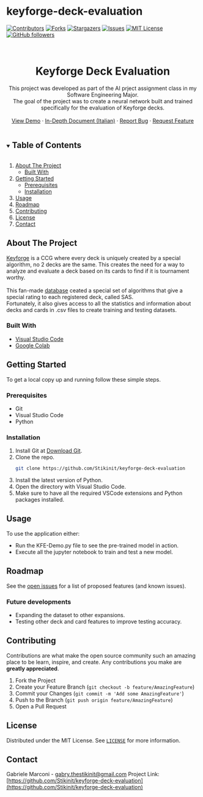 # keyforge-deck-evaluation
<!--
*** Thanks for checking out the Best-README-Template. If you have a suggestion
*** that would make this better, please fork the NuriCheat and create a pull request
*** or simply open an issue with the tag "enhancement".
*** Thanks again! Now go create something AMAZING! :D
***
***
***
*** To avoid retyping too much info. Do a search and replace for the following:
*** Stikinit, kf-eval, twitter_handle, email, project_title, project_description
-->



<!-- PROJECT SHIELDS -->
<!--
*** I'm using markdown "reference style" links for readability.
*** Reference links are enclosed in brackets [ ] instead of parentheses ( ).
*** See the bottom of this document for the declaration of the reference variables
*** for contributors-url, forks-url, etc. This is an optional, concise syntax you may use.
*** https://www.markdownguide.org/basic-syntax/#reference-style-links
-->
[![Contributors][contributors-shield]][contributors-url]
[![Forks][forks-shield]][forks-url]
[![Stargazers][stars-shield]][stars-url]
[![Issues][issues-shield]][issues-url]
[![MIT License][license-shield]][license-url]
[![GitHub followers][github-shield]][github-url]



<!-- PROJECT LOGO -->
<br />
<p align="center">
  <a href="https://github.com/Stikinit/keyforge-deck-evaluation">
  </a>

  <h1 align="center">Keyforge Deck Evaluation</h1>

  <p align="center">
    This project was developed as part of the AI prject assignment class in my Software Engineering Major. 
    <br />The goal of the project was to create a neural network built and trained specifically for the evaluation of Keyforge decks.
    <br /> 
    <br />
    <a href="#demo">View Demo</a>
    ·
    <a href="https://github.com/Stikinit/keyforge-deck-evaluation/blob/master/DocsAndResources/NuriCheatExplanationDocument.pdf">In-Depth Document (Italian)</a>
    ·
    <a href="https://github.com/Stikinit/keyforge-deck-evaluation/issues">Report Bug</a>
    ·
    <a href="https://github.com/Stikinit/keyforge-deck-evaluation/issues">Request Feature</a>
  </p>
</p>



<!-- TABLE OF CONTENTS -->
<details open="open">
  <summary><h2 style="display: inline-block">Table of Contents</h2></summary>
  <ol>
    <li>
      <a href="#about-the-project">About The Project</a>
      <ul>
        <li><a href="#built-with">Built With</a></li>
      </ul>
    </li>
    <li>
      <a href="#getting-started">Getting Started</a>
      <ul>
        <li><a href="#prerequisites">Prerequisites</a></li>
        <li><a href="#installation">Installation</a></li>
      </ul>
    </li>
    <li><a href="#usage">Usage</a></li>
    <li><a href="#roadmap">Roadmap</a></li>
    <li><a href="#contributing">Contributing</a></li>
    <li><a href="#license">License</a></li>
    <li><a href="#contact">Contact</a></li>
  </ol>
</details>



<!-- ABOUT THE PROJECT -->
## About The Project

[Keyforge](https://www.keyforgegame.com) is a CCG where every deck is uniquely created by a special algorithm, no 2 decks are the same. This creates the need for a way to analyze and evaluate a deck based on its cards to find if it is tournament worthy.<br><br>
This fan-made [database](https//www.decksofkeyforge.com) ceated a special set of algorithms that give a special rating to each registered deck, called SAS.<br>
Fortunately, it also gives access to all the statistics and information about decks and cards in .csv files to create training and testing datasets.


### Built With

* [Visual Studio Code](https://code.visualstudio.com/download)
* [Google Colab](https://colab.research.google.com/notebooks/welcome.ipynb?hl=it)

<!-- GETTING STARTED -->
## Getting Started

To get a local copy up and running follow these simple steps.

### Prerequisites
* Git
* Visual Studio Code
* Python

### Installation

1. Install Git at [Download Git](https://git-scm.com/download).
2. Clone the repo.
   ```sh
   git clone https://github.com/Stikinit/keyforge-deck-evaluation
   ```
4. Install the latest version of Python.
5. Open the directory with Visual Studio Code.
6. Make sure to have all the required VSCode extensions and Python packages installed.



<!-- USAGE EXAMPLES -->
## Usage

To use the application either:
* Run the KFE-Demo.py file to see the pre-trained model in action.
* Execute all the jupyter notebook to train and test a new model.



<!-- ROADMAP -->
## Roadmap

See the [open issues](https://github.com/Stikinit/keyforge-deck-evaluation/issues) for a list of proposed features (and known issues).

### Future developments
* Expanding the dataset to other expansions.
* Testing other deck and card features to improve testing accuracy.


<!-- CONTRIBUTING -->
## Contributing

Contributions are what make the open source community such an amazing place to be learn, inspire, and create. Any contributions you make are **greatly appreciated**.

1. Fork the Project
2. Create your Feature Branch (`git checkout -b feature/AmazingFeature`)
3. Commit your Changes (`git commit -m 'Add some AmazingFeature'`)
4. Push to the Branch (`git push origin feature/AmazingFeature`)
5. Open a Pull Request



<!-- LICENSE -->
## License

Distributed under the MIT License. See [`LICENSE`](https://github.com/Stikinit/keyforge-deck-evaluation/blob/master/LICENSE) for more information.



<!-- CONTACT -->
## Contact

Gabriele Marconi - gabry.thestikinit@gmail.com
Project Link: [https://github.com/Stikinit/keyforge-deck-evaluation](https://github.com/Stikinit/keyforge-deck-evaluation)






<!-- MARKDOWN LINKS & IMAGES -->
<!-- https://www.markdownguide.org/basic-syntax/#reference-style-links -->
[contributors-shield]: https://img.shields.io/github/contributors/Stikinit/keyforge-deck-evaluation.svg?style=for-the-badge
[contributors-url]: https://github.com/Stikinit/keyforge-deck-evaluation/graphs/contributors
[forks-shield]: https://img.shields.io/github/forks/Stikinit/keyforge-deck-evaluation.svg?style=for-the-badge
[forks-url]: https://github.com/Stikinit/keyforge-deck-evaluation/network/members
[stars-shield]: https://img.shields.io/github/stars/Stikinit/keyforge-deck-evaluation.svg?style=for-the-badge
[stars-url]: https://github.com/Stikinit/keyforge-deck-evaluation/stargazers
[issues-shield]: https://img.shields.io/github/issues/Stikinit/keyforge-deck-evaluation.svg?style=for-the-badge
[issues-url]: https://github.com/Stikinit/keyforge-deck-evaluation/issues
[license-shield]: https://img.shields.io/github/license/Stikinit/keyforge-deck-evaluation.svg?style=for-the-badge
[license-url]: https://github.com/Stikinit/keyforge-deck-evaluation/blob/master/LICENSE.txt
[github-shield]: https://img.shields.io/github/followers/Stikinit.svg?style=social&label=Follow
[github-url]: https://github.com/Stikinit

